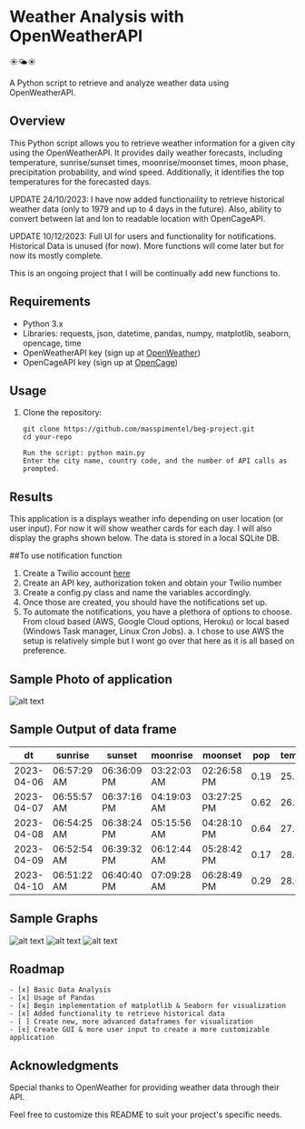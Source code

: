 # Weather Analysis with OpenWeatherAPI

☀🌤☀

A Python script to retrieve and analyze weather data using OpenWeatherAPI.

## Overview

This Python script allows you to retrieve weather information for a given city using the OpenWeatherAPI. It provides daily weather forecasts, including temperature, sunrise/sunset times, moonrise/moonset times, moon phase, precipitation probability, and wind speed. Additionally, it identifies the top temperatures for the forecasted days. 

UPDATE 24/10/2023: I have now added functionaility to retrieve historical weather data (only to 1979 and up to 4 days in the future). Also, ability to convert between lat and lon to readable location with OpenCageAPI.

UPDATE 10/12/2023: Full UI for users and functionality for notifications. Historical Data is unused (for now). More functions will come later but for now its mostly complete. 

This is an ongoing project that I will be continually add new functions to. 

## Requirements

- Python 3.x
- Libraries: requests, json, datetime, pandas, numpy, matplotlib, seaborn, opencage, time
- OpenWeatherAPI key (sign up at [OpenWeather](https://openweathermap.org/))
- OpenCageAPI key (sign up at [OpenCage](https://opencagedata.com/))

## Usage

1. Clone the repository:

   ```
   git clone https://github.com/masspimentel/beg-project.git
   cd your-repo

   Run the script: python main.py
   Enter the city name, country code, and the number of API calls as prompted.

## Results
This application is a displays weather info depending on user location (or user input). For now it will show weather cards for each day. I will also display the graphs shown below. The data is stored in a local SQLite DB. 

##To use notification function
1. Create a Twilio account [here](https://www.twilio.com/try-twilio)
2. Create an API key, authorization token and obtain your Twilio number
3. Create a config.py class and name the variables accordingly. 
4. Once those are created, you should have the notifications set up.
5. To automate the notifications, you have a plethora of options to choose. From cloud based (AWS, Google Cloud options, Heroku) or local based (Windows Task manager, Linux Cron Jobs). 
   a. I chose to use AWS the setup is relatively simple but I wont go over that here as it is all based on preference.

## Sample Photo of application
![alt text]()

## Sample Output of data frame
|       dt     |     sunrise   |     sunset    |     moonrise  |     moonset   |  pop  |  temp_max  |
|---------------|--------------|---------------|---------------|---------------|-------|------------|
|  2023-04-06  |  06:57:29 AM  |  06:36:09 PM  |  03:22:03 AM  |  02:26:58 PM  |  0.19  |  25.73  |
|  2023-04-07  |  06:55:57 AM  |  06:37:16 PM  |  04:19:03 AM  |  03:27:25 PM  |  0.62  |  26.37  |
|  2023-04-08  |  06:54:25 AM  |  06:38:24 PM  |  05:15:56 AM  |  04:28:10 PM  |  0.64  |  27.19  |
|  2023-04-09  |  06:52:54 AM  |  06:39:32 PM  |  06:12:44 AM  |  05:28:42 PM  |  0.17  |  28.01  |
|  2023-04-10  |  06:51:22 AM  |  06:40:40 PM  |  07:09:28 AM  |  06:28:49 PM  |  0.29  |  28.05  |

## Sample Graphs

![alt text](https://github.com/masspimentel/beg-project/blob/main/images/wspeedvswdegcompassgraph.PNG?raw=true)
![alt text](https://github.com/masspimentel/beg-project/blob/main/images/maxtempbargraph.PNG?raw=true)
![alt text](https://github.com/masspimentel/beg-project/blob/main/images/humiditybargraph.PNG?raw=true)

## Roadmap
```
- [x] Basic Data Analysis
- [x] Usage of Pandas
- [x] Begin implementation of matplotlib & Seaborn for visualization
- [x] Added functionality to retrieve historical data
- [ ] Create new, more advanced dataframes for visualization
- [x] Create GUI & more user input to create a more customizable application
```

## Acknowledgments
Special thanks to OpenWeather for providing weather data through their API.

Feel free to customize this README to suit your project's specific needs.
